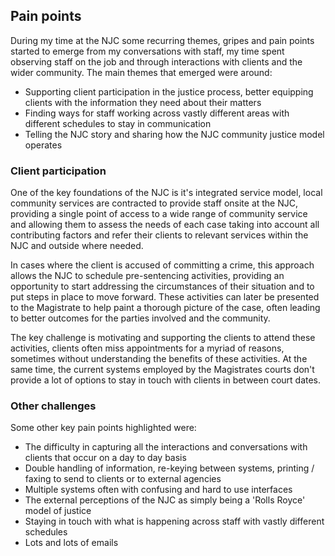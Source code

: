 ## Pain points
During my time at the NJC some recurring themes, gripes and pain points started to emerge from my conversations with staff, my time spent observing staff on the job and through interactions with clients and the wider community. The main themes that emerged were around:
* Supporting client participation in the justice process, better equipping clients with the information they need about their matters
* Finding ways for staff working across vastly different areas with different schedules to stay in communication
* Telling the NJC story and sharing how the NJC community justice model operates

### Client participation

One of the key foundations of the NJC is it's integrated service model, local community services are contracted to provide staff onsite at the NJC, providing a single point of access to a wide range of community service and allowing them to assess the needs of each case taking into account all contributing factors and refer their clients to relevant services within the NJC and outside where needed.

In cases where the client is accused of committing a crime, this approach allows the NJC to schedule pre-sentencing activities, providing an opportunity to start addressing the circumstances of their situation and to put steps in place to move forward. These activities can later be presented to the Magistrate to help paint a thorough picture of the case, often leading to better outcomes for the parties involved and the community.

The key challenge is motivating and supporting the clients to attend these activities, clients often miss appointments for a myriad of reasons, sometimes without understanding the benefits of these activities. At the same time, the current systems employed by the Magistrates courts don't provide a lot of options to stay in touch with clients in between court dates.

### Other challenges
Some other key pain points highlighted were:
* The difficulty in capturing all the interactions and conversations with clients that occur on a day to day basis
* Double handling of information, re-keying between systems, printing / faxing to send to clients or to external agencies
* Multiple systems often with confusing and hard to use interfaces
* The external perceptions of the NJC as simply being a 'Rolls Royce' model of justice
* Staying in touch with what is happening across staff with vastly different schedules
* Lots and lots of emails
